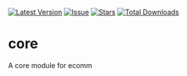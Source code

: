 
[![Latest Version](https://img.shields.io/github/releases/snlprjti/core?style=flat-square)](https://github.com/snlprjti/core/issues)
[![Issue](https://img.shields.io/github/issues/snlprjti/core?style=flat-square)](https://github.com/snlprjti/core/releases)
[![Stars](https://img.shields.io/github/stars/snlprjti/core.svg?style=flat-square)](https://github.com/snlprjpti/core/stargazers)
[![Total Downloads](https://img.shields.io/packagist/dt/snlprjti/core.svg?style=flat-square)](https://github.com/snlprjti/core)

# core
A core module for ecomm
